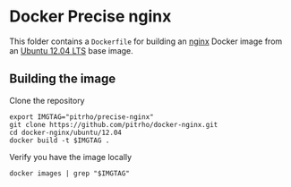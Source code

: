 # Docker Precise nginx
This folder contains a `Dockerfile` for building an [nginx](http://nginx.org/)
Docker image from an [Ubuntu 12.04 LTS](http://releases.ubuntu.com/precise/)
base image.

## Building the image

Clone the repository

    export IMGTAG="pitrho/precise-nginx"
    git clone https://github.com/pitrho/docker-nginx.git
    cd docker-nginx/ubuntu/12.04
    docker build -t $IMGTAG .

Verify you have the image locally

    docker images | grep "$IMGTAG"
